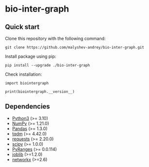 # bio-inter-graph

## Quick start
Clone this repository with the following command:

```{bash}
git clone https://github.com/malyshev-andrey/bio-inter-graph.git
```

Install package using pip:
```{bash}
pip install --upgrade ./bio-inter-graph
```

Check installation:
```{python3}
import biointergraph

print(biointergraph.__version__)
```

## Dependencies

- [Python3](https://github.com/python/cpython) (>= 3.10)
- [NumPy](https://github.com/numpy/numpy) (>= 1.21.0)
- [Pandas](https://github.com/pandas-dev/pandas) (>= 1.3.0)
- [tqdm](https://github.com/tqdm/tqdm) (>= 4.42.0)
- [requests](https://github.com/psf/requests) (>= 2.20.0)
- [scipy](https://github.com/scipy/scipy) (>= 1.0.0)
- [PyRanges](https://github.com/pyranges/pyranges) (>= 0.0.114)
- [joblib](https://github.com/joblib/joblib) (>=1.2.0)
- [networkx](https://github.com/networkx/networkx) (>=2.6)
